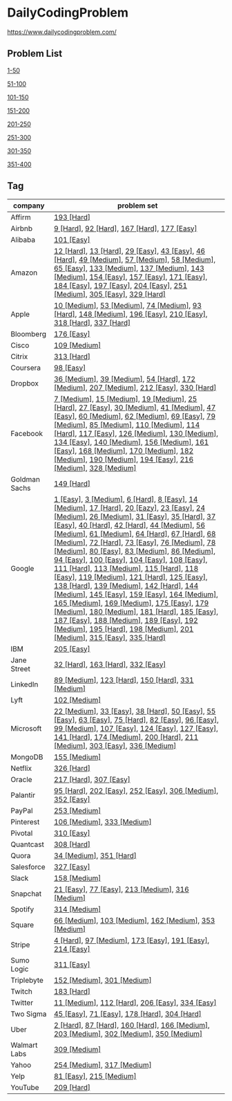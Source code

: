 # DailyCodingProblem
 https://www.dailycodingproblem.com/

## Problem List

[1-50](1-50.md)

[51-100](51-100.md)

[101-150](101-150.md)

[151-200](151-200.md)

[201-250](201-250.md)

[251-300](251-300.md)

[301-350](301-350.md)

[351-400](351-400.md)
## Tag

| company | problem set |
| ------- | ----------- |
| Affirm | [193 [Hard]](https://github.com/Birdy-C/DailyCodingProblem/blob/master/151-200.md#193-hard) |
| Airbnb | [9 [Hard]](https://github.com/Birdy-C/DailyCodingProblem/blob/master/1-50.md#9-hard), [92 [Hard]](https://github.com/Birdy-C/DailyCodingProblem/blob/master/51-100.md#92-hard), [167 [Hard]](https://github.com/Birdy-C/DailyCodingProblem/blob/master/151-200.md#167-hard), [177 [Easy]](https://github.com/Birdy-C/DailyCodingProblem/blob/master/151-200.md#177-easy) |
| Alibaba | [101 [Easy]](https://github.com/Birdy-C/DailyCodingProblem/blob/master/101-150.md#101-easy) |
| Amazon | [12 [Hard]](https://github.com/Birdy-C/DailyCodingProblem/blob/master/1-50.md#12-hard), [13 [Hard]](https://github.com/Birdy-C/DailyCodingProblem/blob/master/1-50.md#13-hard), [29 [Easy]](https://github.com/Birdy-C/DailyCodingProblem/blob/master/1-50.md#29-easy), [43 [Easy]](https://github.com/Birdy-C/DailyCodingProblem/blob/master/1-50.md#43-easy), [46 [Hard]](https://github.com/Birdy-C/DailyCodingProblem/blob/master/1-50.md#46-hard), [49 [Medium]](https://github.com/Birdy-C/DailyCodingProblem/blob/master/1-50.md#49-medium), [57 [Medium]](https://github.com/Birdy-C/DailyCodingProblem/blob/master/51-100.md#57-medium), [58 [Medium]](https://github.com/Birdy-C/DailyCodingProblem/blob/master/51-100.md#58-medium), [65 [Easy]](https://github.com/Birdy-C/DailyCodingProblem/blob/master/51-100.md#65-easy), [133 [Medium]](https://github.com/Birdy-C/DailyCodingProblem/blob/master/101-150.md#133-medium), [137 [Medium]](https://github.com/Birdy-C/DailyCodingProblem/blob/master/101-150.md#137-medium), [143 [Medium]](https://github.com/Birdy-C/DailyCodingProblem/blob/master/101-150.md#143-medium), [154 [Easy]](https://github.com/Birdy-C/DailyCodingProblem/blob/master/151-200.md#154-easy), [157 [Easy]](https://github.com/Birdy-C/DailyCodingProblem/blob/master/151-200.md#157-easy), [171 [Easy]](https://github.com/Birdy-C/DailyCodingProblem/blob/master/151-200.md#171-easy), [184 [Easy]](https://github.com/Birdy-C/DailyCodingProblem/blob/master/151-200.md#184-easy), [197 [Easy]](https://github.com/Birdy-C/DailyCodingProblem/blob/master/151-200.md#197-easy), [204 [Easy]](https://github.com/Birdy-C/DailyCodingProblem/blob/master/201-250.md#204-easy), [251 [Medium]](https://github.com/Birdy-C/DailyCodingProblem/blob/master/251-300.md#251-medium), [305 [Easy]](https://github.com/Birdy-C/DailyCodingProblem/blob/master/301-350.md#305-easy), [329 [Hard]](https://github.com/Birdy-C/DailyCodingProblem/blob/master/301-350.md#329-hard) |
| Apple | [10 [Medium]](https://github.com/Birdy-C/DailyCodingProblem/blob/master/1-50.md#10-medium), [53 [Medium]](https://github.com/Birdy-C/DailyCodingProblem/blob/master/51-100.md#53-medium), [74 [Medium]](https://github.com/Birdy-C/DailyCodingProblem/blob/master/51-100.md#74-medium), [93 [Hard]](https://github.com/Birdy-C/DailyCodingProblem/blob/master/51-100.md#93-hard), [148 [Medium]](https://github.com/Birdy-C/DailyCodingProblem/blob/master/101-150.md#148-medium), [196 [Easy]](https://github.com/Birdy-C/DailyCodingProblem/blob/master/151-200.md#196-easy), [210 [Easy]](https://github.com/Birdy-C/DailyCodingProblem/blob/master/201-250.md#210-easy), [318 [Hard]](https://github.com/Birdy-C/DailyCodingProblem/blob/master/301-350.md#318-hard), [337 [Hard]](https://github.com/Birdy-C/DailyCodingProblem/blob/master/301-350.md#337-hard) |
| Bloomberg | [176 [Easy]](https://github.com/Birdy-C/DailyCodingProblem/blob/master/151-200.md#176-easy) |
| Cisco | [109 [Medium]](https://github.com/Birdy-C/DailyCodingProblem/blob/master/101-150.md#109-medium) |
| Citrix | [313 [Hard]](https://github.com/Birdy-C/DailyCodingProblem/blob/master/301-350.md#313-hard) |
| Coursera | [98 [Easy]](https://github.com/Birdy-C/DailyCodingProblem/blob/master/51-100.md#98-easy) |
| Dropbox | [36 [Medium]](https://github.com/Birdy-C/DailyCodingProblem/blob/master/1-50.md#36-medium), [39 [Medium]](https://github.com/Birdy-C/DailyCodingProblem/blob/master/1-50.md#39-medium), [54 [Hard]](https://github.com/Birdy-C/DailyCodingProblem/blob/master/51-100.md#54-hard), [172 [Medium]](https://github.com/Birdy-C/DailyCodingProblem/blob/master/151-200.md#172-medium), [207 [Medium]](https://github.com/Birdy-C/DailyCodingProblem/blob/master/201-250.md#207-medium), [212 [Easy]](https://github.com/Birdy-C/DailyCodingProblem/blob/master/201-250.md#212-easy), [330 [Hard]](https://github.com/Birdy-C/DailyCodingProblem/blob/master/301-350.md#330-hard) |
| Facebook | [7 [Medium]](https://github.com/Birdy-C/DailyCodingProblem/blob/master/1-50.md#7-medium), [15 [Medium]](https://github.com/Birdy-C/DailyCodingProblem/blob/master/1-50.md#15-medium), [19 [Medium]](https://github.com/Birdy-C/DailyCodingProblem/blob/master/1-50.md#19-medium), [25 [Hard]](https://github.com/Birdy-C/DailyCodingProblem/blob/master/1-50.md#25-hard), [27 [Easy]](https://github.com/Birdy-C/DailyCodingProblem/blob/master/1-50.md#27-easy), [30 [Medium]](https://github.com/Birdy-C/DailyCodingProblem/blob/master/1-50.md#30-medium), [41 [Medium]](https://github.com/Birdy-C/DailyCodingProblem/blob/master/1-50.md#41-medium), [47 [Easy]](https://github.com/Birdy-C/DailyCodingProblem/blob/master/1-50.md#47-easy), [60 [Medium]](https://github.com/Birdy-C/DailyCodingProblem/blob/master/51-100.md#60-medium), [62 [Medium]](https://github.com/Birdy-C/DailyCodingProblem/blob/master/51-100.md#62-medium), [69 [Easy]](https://github.com/Birdy-C/DailyCodingProblem/blob/master/51-100.md#69-easy), [79 [Medium]](https://github.com/Birdy-C/DailyCodingProblem/blob/master/51-100.md#79-medium), [85 [Medium]](https://github.com/Birdy-C/DailyCodingProblem/blob/master/51-100.md#85-medium), [110 [Medium]](https://github.com/Birdy-C/DailyCodingProblem/blob/master/101-150.md#110-medium), [114 [Hard]](https://github.com/Birdy-C/DailyCodingProblem/blob/master/101-150.md#114-hard), [117 [Easy]](https://github.com/Birdy-C/DailyCodingProblem/blob/master/101-150.md#117-easy), [126 [Medium]](https://github.com/Birdy-C/DailyCodingProblem/blob/master/101-150.md#126-medium), [130 [Medium]](https://github.com/Birdy-C/DailyCodingProblem/blob/master/101-150.md#130-medium), [134 [Easy]](https://github.com/Birdy-C/DailyCodingProblem/blob/master/101-150.md#134-easy), [140 [Medium]](https://github.com/Birdy-C/DailyCodingProblem/blob/master/101-150.md#140-medium), [156 [Medium]](https://github.com/Birdy-C/DailyCodingProblem/blob/master/151-200.md#156-medium), [161 [Easy]](https://github.com/Birdy-C/DailyCodingProblem/blob/master/151-200.md#161-easy), [168 [Medium]](https://github.com/Birdy-C/DailyCodingProblem/blob/master/151-200.md#168-medium), [170 [Medium]](https://github.com/Birdy-C/DailyCodingProblem/blob/master/151-200.md#170-medium), [182 [Medium]](https://github.com/Birdy-C/DailyCodingProblem/blob/master/151-200.md#182-medium), [190 [Medium]](https://github.com/Birdy-C/DailyCodingProblem/blob/master/151-200.md#190-medium), [194 [Easy]](https://github.com/Birdy-C/DailyCodingProblem/blob/master/151-200.md#194-easy), [216 [Medium]](https://github.com/Birdy-C/DailyCodingProblem/blob/master/201-250.md#216-medium), [328 [Medium]](https://github.com/Birdy-C/DailyCodingProblem/blob/master/301-350.md#328-medium) |
| Goldman Sachs | [149 [Hard]](https://github.com/Birdy-C/DailyCodingProblem/blob/master/101-150.md#149-hard) |
| Google | [1 [Easy]](https://github.com/Birdy-C/DailyCodingProblem/blob/master/1-50.md#1-easy), [3 [Medium]](https://github.com/Birdy-C/DailyCodingProblem/blob/master/1-50.md#3-medium), [6 [Hard]](https://github.com/Birdy-C/DailyCodingProblem/blob/master/1-50.md#6-hard), [8 [Easy]](https://github.com/Birdy-C/DailyCodingProblem/blob/master/1-50.md#8-easy), [14 [Medium]](https://github.com/Birdy-C/DailyCodingProblem/blob/master/1-50.md#14-medium), [17 [Hard]](https://github.com/Birdy-C/DailyCodingProblem/blob/master/1-50.md#17-hard), [20 [Eazy]](https://github.com/Birdy-C/DailyCodingProblem/blob/master/1-50.md#20-eazy), [23 [Easy]](https://github.com/Birdy-C/DailyCodingProblem/blob/master/1-50.md#23-easy), [24 [Medium]](https://github.com/Birdy-C/DailyCodingProblem/blob/master/1-50.md#24-medium), [26 [Medium]](https://github.com/Birdy-C/DailyCodingProblem/blob/master/1-50.md#26-medium), [31 [Easy]](https://github.com/Birdy-C/DailyCodingProblem/blob/master/1-50.md#31-easy), [35 [Hard]](https://github.com/Birdy-C/DailyCodingProblem/blob/master/1-50.md#35-hard), [37 [Easy]](https://github.com/Birdy-C/DailyCodingProblem/blob/master/1-50.md#37-easy), [40 [Hard]](https://github.com/Birdy-C/DailyCodingProblem/blob/master/1-50.md#40-hard), [42 [Hard]](https://github.com/Birdy-C/DailyCodingProblem/blob/master/1-50.md#42-hard), [44 [Medium]](https://github.com/Birdy-C/DailyCodingProblem/blob/master/1-50.md#44-medium), [56 [Medium]](https://github.com/Birdy-C/DailyCodingProblem/blob/master/51-100.md#56-medium), [61 [Medium]](https://github.com/Birdy-C/DailyCodingProblem/blob/master/51-100.md#61-medium), [64 [Hard]](https://github.com/Birdy-C/DailyCodingProblem/blob/master/51-100.md#64-hard), [67 [Hard]](https://github.com/Birdy-C/DailyCodingProblem/blob/master/51-100.md#67-hard), [68 [Medium]](https://github.com/Birdy-C/DailyCodingProblem/blob/master/51-100.md#68-medium), [72 [Hard]](https://github.com/Birdy-C/DailyCodingProblem/blob/master/51-100.md#72-hard), [73 [Easy]](https://github.com/Birdy-C/DailyCodingProblem/blob/master/51-100.md#73-easy), [76 [Medium]](https://github.com/Birdy-C/DailyCodingProblem/blob/master/51-100.md#76-medium), [78 [Medium]](https://github.com/Birdy-C/DailyCodingProblem/blob/master/51-100.md#78-medium), [80 [Easy]](https://github.com/Birdy-C/DailyCodingProblem/blob/master/51-100.md#80-easy), [83 [Medium]](https://github.com/Birdy-C/DailyCodingProblem/blob/master/51-100.md#83-medium), [86 [Medium]](https://github.com/Birdy-C/DailyCodingProblem/blob/master/51-100.md#86-medium), [94 [Easy]](https://github.com/Birdy-C/DailyCodingProblem/blob/master/51-100.md#94-easy), [100 [Easy]](https://github.com/Birdy-C/DailyCodingProblem/blob/master/51-100.md#100-easy), [104 [Easy]](https://github.com/Birdy-C/DailyCodingProblem/blob/master/101-150.md#104-easy), [108 [Easy]](https://github.com/Birdy-C/DailyCodingProblem/blob/master/101-150.md#108-easy), [111 [Hard]](https://github.com/Birdy-C/DailyCodingProblem/blob/master/101-150.md#111-hard), [113 [Medium]](https://github.com/Birdy-C/DailyCodingProblem/blob/master/101-150.md#113-medium), [115 [Hard]](https://github.com/Birdy-C/DailyCodingProblem/blob/master/101-150.md#115-hard), [118 [Easy]](https://github.com/Birdy-C/DailyCodingProblem/blob/master/101-150.md#118-easy), [119 [Medium]](https://github.com/Birdy-C/DailyCodingProblem/blob/master/101-150.md#119-medium), [121 [Hard]](https://github.com/Birdy-C/DailyCodingProblem/blob/master/101-150.md#121-hard), [125 [Easy]](https://github.com/Birdy-C/DailyCodingProblem/blob/master/101-150.md#125-easy), [138 [Hard]](https://github.com/Birdy-C/DailyCodingProblem/blob/master/101-150.md#138-hard), [139 [Medium]](https://github.com/Birdy-C/DailyCodingProblem/blob/master/101-150.md#139-medium), [142 [Hard]](https://github.com/Birdy-C/DailyCodingProblem/blob/master/101-150.md#142-hard), [144 [Medium]](https://github.com/Birdy-C/DailyCodingProblem/blob/master/101-150.md#144-medium), [145 [Easy]](https://github.com/Birdy-C/DailyCodingProblem/blob/master/101-150.md#145-easy), [159 [Easy]](https://github.com/Birdy-C/DailyCodingProblem/blob/master/151-200.md#159-easy), [164 [Medium]](https://github.com/Birdy-C/DailyCodingProblem/blob/master/151-200.md#164-medium), [165 [Medium]](https://github.com/Birdy-C/DailyCodingProblem/blob/master/151-200.md#165-medium), [169 [Medium]](https://github.com/Birdy-C/DailyCodingProblem/blob/master/151-200.md#169-medium), [175 [Easy]](https://github.com/Birdy-C/DailyCodingProblem/blob/master/151-200.md#175-easy), [179 [Medium]](https://github.com/Birdy-C/DailyCodingProblem/blob/master/151-200.md#179-medium), [180 [Medium]](https://github.com/Birdy-C/DailyCodingProblem/blob/master/151-200.md#180-medium), [181 [Hard]](https://github.com/Birdy-C/DailyCodingProblem/blob/master/151-200.md#181-hard), [185 [Easy]](https://github.com/Birdy-C/DailyCodingProblem/blob/master/151-200.md#185-easy), [187 [Easy]](https://github.com/Birdy-C/DailyCodingProblem/blob/master/151-200.md#187-easy), [188 [Medium]](https://github.com/Birdy-C/DailyCodingProblem/blob/master/151-200.md#188-medium), [189 [Easy]](https://github.com/Birdy-C/DailyCodingProblem/blob/master/151-200.md#189-easy), [192 [Medium]](https://github.com/Birdy-C/DailyCodingProblem/blob/master/151-200.md#192-medium), [195 [Hard]](https://github.com/Birdy-C/DailyCodingProblem/blob/master/151-200.md#195-hard), [198 [Medium]](https://github.com/Birdy-C/DailyCodingProblem/blob/master/151-200.md#198-medium), [201 [Medium]](https://github.com/Birdy-C/DailyCodingProblem/blob/master/201-250.md#201-medium), [315 [Easy]](https://github.com/Birdy-C/DailyCodingProblem/blob/master/301-350.md#315-easy), [335 [Hard]](https://github.com/Birdy-C/DailyCodingProblem/blob/master/301-350.md#335-hard) |
| IBM | [205 [Easy]](https://github.com/Birdy-C/DailyCodingProblem/blob/master/201-250.md#205-easy) |
| Jane Street | [32 [Hard]](https://github.com/Birdy-C/DailyCodingProblem/blob/master/1-50.md#32-hard), [163 [Hard]](https://github.com/Birdy-C/DailyCodingProblem/blob/master/151-200.md#163-hard), [332 [Easy]](https://github.com/Birdy-C/DailyCodingProblem/blob/master/301-350.md#332-easy) |
| LinkedIn | [89 [Medium]](https://github.com/Birdy-C/DailyCodingProblem/blob/master/51-100.md#89-medium), [123 [Hard]](https://github.com/Birdy-C/DailyCodingProblem/blob/master/101-150.md#123-hard), [150 [Hard]](https://github.com/Birdy-C/DailyCodingProblem/blob/master/101-150.md#150-hard), [331 [Medium]](https://github.com/Birdy-C/DailyCodingProblem/blob/master/301-350.md#331-medium) |
| Lyft | [102 [Medium]](https://github.com/Birdy-C/DailyCodingProblem/blob/master/101-150.md#102-medium) |
| Microsoft | [22 [Medium]](https://github.com/Birdy-C/DailyCodingProblem/blob/master/1-50.md#22-medium), [33 [Easy]](https://github.com/Birdy-C/DailyCodingProblem/blob/master/1-50.md#33-easy), [38 [Hard]](https://github.com/Birdy-C/DailyCodingProblem/blob/master/1-50.md#38-hard), [50 [Easy]](https://github.com/Birdy-C/DailyCodingProblem/blob/master/1-50.md#50-easy), [55 [Easy]](https://github.com/Birdy-C/DailyCodingProblem/blob/master/51-100.md#55-easy), [63 [Easy]](https://github.com/Birdy-C/DailyCodingProblem/blob/master/51-100.md#63-easy), [75 [Hard]](https://github.com/Birdy-C/DailyCodingProblem/blob/master/51-100.md#75-hard), [82 [Easy]](https://github.com/Birdy-C/DailyCodingProblem/blob/master/51-100.md#82-easy), [96 [Easy]](https://github.com/Birdy-C/DailyCodingProblem/blob/master/51-100.md#96-easy), [99 [Medium]](https://github.com/Birdy-C/DailyCodingProblem/blob/master/51-100.md#99-medium), [107 [Easy]](https://github.com/Birdy-C/DailyCodingProblem/blob/master/101-150.md#107-easy), [124 [Easy]](https://github.com/Birdy-C/DailyCodingProblem/blob/master/101-150.md#124-easy), [127 [Easy]](https://github.com/Birdy-C/DailyCodingProblem/blob/master/101-150.md#127-easy), [141 [Hard]](https://github.com/Birdy-C/DailyCodingProblem/blob/master/101-150.md#141-hard), [174 [Medium]](https://github.com/Birdy-C/DailyCodingProblem/blob/master/151-200.md#174-medium), [200 [Hard]](https://github.com/Birdy-C/DailyCodingProblem/blob/master/151-200.md#200-hard), [211 [Medium]](https://github.com/Birdy-C/DailyCodingProblem/blob/master/201-250.md#211-medium), [303 [Easy]](https://github.com/Birdy-C/DailyCodingProblem/blob/master/301-350.md#303-easy), [336 [Medium]](https://github.com/Birdy-C/DailyCodingProblem/blob/master/301-350.md#336-medium) |
| MongoDB | [155 [Medium]](https://github.com/Birdy-C/DailyCodingProblem/blob/master/151-200.md#155-medium) |
| Netflix | [326 [Hard]](https://github.com/Birdy-C/DailyCodingProblem/blob/master/301-350.md#326-hard) |
| Oracle | [217 [Hard]](https://github.com/Birdy-C/DailyCodingProblem/blob/master/201-250.md#217-hard), [307 [Easy]](https://github.com/Birdy-C/DailyCodingProblem/blob/master/301-350.md#307-easy) |
| Palantir | [95 [Hard]](https://github.com/Birdy-C/DailyCodingProblem/blob/master/51-100.md#95-hard), [202 [Easy]](https://github.com/Birdy-C/DailyCodingProblem/blob/master/201-250.md#202-easy), [252 [Easy]](https://github.com/Birdy-C/DailyCodingProblem/blob/master/251-300.md#252-easy), [306 [Medium]](https://github.com/Birdy-C/DailyCodingProblem/blob/master/301-350.md#306-medium), [352 [Easy]](https://github.com/Birdy-C/DailyCodingProblem/blob/master/351-400.md#352-easy) |
| PayPal | [253 [Medium]](https://github.com/Birdy-C/DailyCodingProblem/blob/master/251-300.md#253-medium) |
| Pinterest | [106 [Medium]](https://github.com/Birdy-C/DailyCodingProblem/blob/master/101-150.md#106-medium), [333 [Medium]](https://github.com/Birdy-C/DailyCodingProblem/blob/master/301-350.md#333-medium) |
| Pivotal | [310 [Easy]](https://github.com/Birdy-C/DailyCodingProblem/blob/master/301-350.md#310-easy) |
| Quantcast | [308 [Hard]](https://github.com/Birdy-C/DailyCodingProblem/blob/master/301-350.md#308-hard) |
| Quora | [34 [Medium]](https://github.com/Birdy-C/DailyCodingProblem/blob/master/1-50.md#34-medium), [351 [Hard]](https://github.com/Birdy-C/DailyCodingProblem/blob/master/351-400.md#351-hard) |
| Salesforce | [327 [Easy]](https://github.com/Birdy-C/DailyCodingProblem/blob/master/301-350.md#327-easy) |
| Slack | [158 [Medium]](https://github.com/Birdy-C/DailyCodingProblem/blob/master/151-200.md#158-medium) |
| Snapchat | [21 [Easy]](https://github.com/Birdy-C/DailyCodingProblem/blob/master/1-50.md#21-easy), [77 [Easy]](https://github.com/Birdy-C/DailyCodingProblem/blob/master/51-100.md#77-easy), [213 [Medium]](https://github.com/Birdy-C/DailyCodingProblem/blob/master/201-250.md#213-medium), [316 [Medium]](https://github.com/Birdy-C/DailyCodingProblem/blob/master/301-350.md#316-medium) |
| Spotify | [314 [Medium]](https://github.com/Birdy-C/DailyCodingProblem/blob/master/301-350.md#314-medium) |
| Square | [66 [Medium]](https://github.com/Birdy-C/DailyCodingProblem/blob/master/51-100.md#66-medium), [103 [Medium]](https://github.com/Birdy-C/DailyCodingProblem/blob/master/101-150.md#103-medium), [162 [Medium]](https://github.com/Birdy-C/DailyCodingProblem/blob/master/151-200.md#162-medium), [353 [Medium]](https://github.com/Birdy-C/DailyCodingProblem/blob/master/351-400.md#353-medium) |
| Stripe | [4 [Hard]](https://github.com/Birdy-C/DailyCodingProblem/blob/master/1-50.md#4-hard), [97 [Medium]](https://github.com/Birdy-C/DailyCodingProblem/blob/master/51-100.md#97-medium), [173 [Easy]](https://github.com/Birdy-C/DailyCodingProblem/blob/master/151-200.md#173-easy), [191 [Easy]](https://github.com/Birdy-C/DailyCodingProblem/blob/master/151-200.md#191-easy), [214 [Easy]](https://github.com/Birdy-C/DailyCodingProblem/blob/master/201-250.md#214-easy) |
| Sumo Logic | [311 [Easy]](https://github.com/Birdy-C/DailyCodingProblem/blob/master/301-350.md#311-easy) |
| Triplebyte | [152 [Medium]](https://github.com/Birdy-C/DailyCodingProblem/blob/master/151-200.md#152-medium), [301 [Medium]](https://github.com/Birdy-C/DailyCodingProblem/blob/master/301-350.md#301-medium) |
| Twitch | [183 [Hard]](https://github.com/Birdy-C/DailyCodingProblem/blob/master/151-200.md#183-hard) |
| Twitter | [11 [Medium]](https://github.com/Birdy-C/DailyCodingProblem/blob/master/1-50.md#11-medium), [112 [Hard]](https://github.com/Birdy-C/DailyCodingProblem/blob/master/101-150.md#112-hard), [206 [Easy]](https://github.com/Birdy-C/DailyCodingProblem/blob/master/201-250.md#206-easy), [334 [Easy]](https://github.com/Birdy-C/DailyCodingProblem/blob/master/301-350.md#334-easy) |
| Two Sigma | [45 [Easy]](https://github.com/Birdy-C/DailyCodingProblem/blob/master/1-50.md#45-easy), [71 [Easy]](https://github.com/Birdy-C/DailyCodingProblem/blob/master/51-100.md#71-easy), [178 [Hard]](https://github.com/Birdy-C/DailyCodingProblem/blob/master/151-200.md#178-hard), [304 [Hard]](https://github.com/Birdy-C/DailyCodingProblem/blob/master/301-350.md#304-hard) |
| Uber | [2 [Hard]](https://github.com/Birdy-C/DailyCodingProblem/blob/master/1-50.md#2-hard), [87 [Hard]](https://github.com/Birdy-C/DailyCodingProblem/blob/master/51-100.md#87-hard), [160 [Hard]](https://github.com/Birdy-C/DailyCodingProblem/blob/master/151-200.md#160-hard), [166 [Medium]](https://github.com/Birdy-C/DailyCodingProblem/blob/master/151-200.md#166-medium), [203 [Medium]](https://github.com/Birdy-C/DailyCodingProblem/blob/master/201-250.md#203-medium), [302 [Medium]](https://github.com/Birdy-C/DailyCodingProblem/blob/master/301-350.md#302-medium), [350 [Medium]](https://github.com/Birdy-C/DailyCodingProblem/blob/master/301-350.md#350-medium) |
| Walmart Labs | [309 [Medium]](https://github.com/Birdy-C/DailyCodingProblem/blob/master/301-350.md#309-medium) |
| Yahoo | [254 [Medium]](https://github.com/Birdy-C/DailyCodingProblem/blob/master/251-300.md#254-medium), [317 [Medium]](https://github.com/Birdy-C/DailyCodingProblem/blob/master/301-350.md#317-medium) |
| Yelp | [81 [Easy]](https://github.com/Birdy-C/DailyCodingProblem/blob/master/51-100.md#81-easy), [215 [Medium]](https://github.com/Birdy-C/DailyCodingProblem/blob/master/201-250.md#215-medium) |
| YouTube | [209 [Hard]](https://github.com/Birdy-C/DailyCodingProblem/blob/master/201-250.md#209-hard) |
